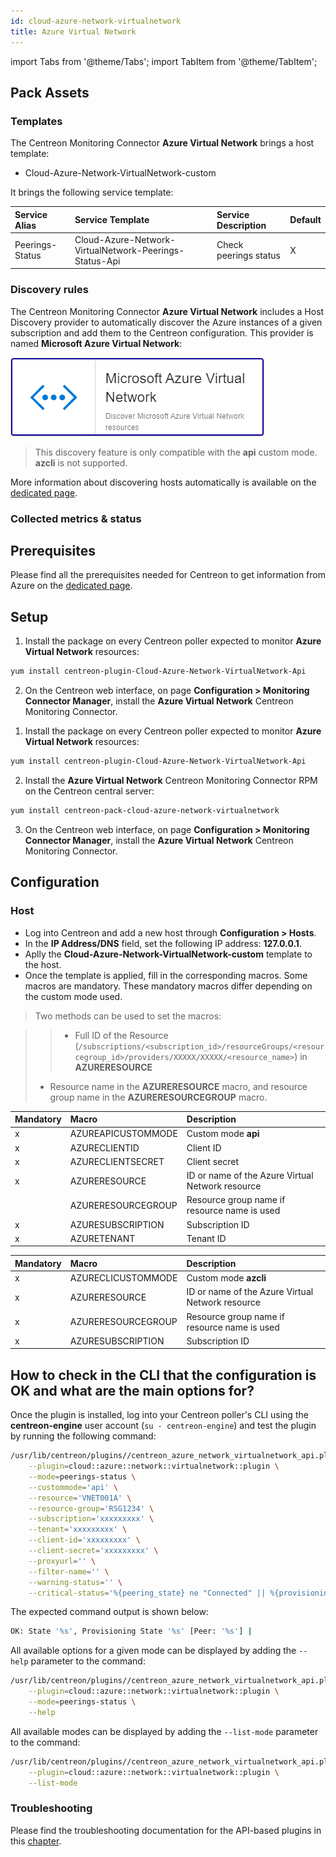 ```yaml
---
id: cloud-azure-network-virtualnetwork
title: Azure Virtual Network
---
```

import Tabs from '@theme/Tabs';
import TabItem from '@theme/TabItem';


## Pack Assets

### Templates

The Centreon Monitoring Connector **Azure Virtual Network** brings a host template:

* Cloud-Azure-Network-VirtualNetwork-custom

It brings the following service template:

| Service Alias   | Service Template                                       | Service Description   | Default |
|:----------------|:-------------------------------------------------------|:----------------------|:--------|
| Peerings-Status | Cloud-Azure-Network-VirtualNetwork-Peerings-Status-Api | Check peerings status | X       |

### Discovery rules

The Centreon Monitoring Connector **Azure Virtual Network** includes a Host Discovery provider to
automatically discover the Azure instances of a given subscription and add them
to the Centreon configuration. This provider is named **Microsoft Azure Virtual Network**:

![image](../../../assets/integrations/plugin-packs/procedures/cloud-azure-network-virtualnetwork-provider.png)

> This discovery feature is only compatible with the **api** custom mode. **azcli** is not supported.

More information about discovering hosts automatically is available on the [dedicated page](/docs/monitoring/discovery/hosts-discovery).

### Collected metrics & status

<Tabs groupId="sync">
<TabItem value="Peerings-Status" label="Peerings-Status">



</TabItem>
</Tabs>

## Prerequisites

Please find all the prerequisites needed for Centreon to get information from Azure on the [dedicated page](../getting-started/how-to-guides/azure-credential-configuration.md).

## Setup

<Tabs groupId="sync">
<TabItem value="Online License" label="Online License">

1. Install the package on every Centreon poller expected to monitor **Azure Virtual Network** resources:

```bash
yum install centreon-plugin-Cloud-Azure-Network-VirtualNetwork-Api
```

2. On the Centreon web interface, on page **Configuration > Monitoring Connector Manager**, install the **Azure Virtual Network** Centreon Monitoring Connector.

</TabItem>
<TabItem value="Offline License" label="Offline License">

1. Install the package on every Centreon poller expected to monitor **Azure Virtual Network** resources:

```bash
yum install centreon-plugin-Cloud-Azure-Network-VirtualNetwork-Api
```

2. Install the **Azure Virtual Network** Centreon Monitoring Connector RPM on the Centreon central server:

```bash
yum install centreon-pack-cloud-azure-network-virtualnetwork
```

3. On the Centreon web interface, on page **Configuration > Monitoring Connector Manager**, install the **Azure Virtual Network** Centreon Monitoring Connector.

</TabItem>
</Tabs>

## Configuration

### Host

* Log into Centreon and add a new host through **Configuration > Hosts**.
* In the **IP Address/DNS** field, set the following IP address: **127.0.0.1**.
* Aplly the **Cloud-Azure-Network-VirtualNetwork-custom** template to the host.
* Once the template is applied, fill in the corresponding macros. Some macros are mandatory.
These mandatory macros differ depending on the custom mode used.

> Two methods can be used to set the macros:

>> * Full ID of the Resource (`/subscriptions/<subscription_id>/resourceGroups/<resourcegroup_id>/providers/XXXXX/XXXXX/<resource_name>`)
in **AZURERESOURCE**
> * Resource name in the **AZURERESOURCE** macro, and resource group name in the **AZURERESOURCEGROUP** macro.

<Tabs groupId="sync">
<TabItem value="Azure Monitor API" label="Azure Monitor API">

| Mandatory   | Macro              | Description                                      |
|:------------|:-------------------|:-------------------------------------------------|
|     x       | AZUREAPICUSTOMMODE | Custom mode **api**                              |
|     x       | AZURECLIENTID      | Client ID                                        |
|     x       | AZURECLIENTSECRET  | Client secret                                    |
|     x       | AZURERESOURCE      | ID or name of the Azure Virtual Network resource |
|             | AZURERESOURCEGROUP | Resource group name if resource name is used     |
|     x       | AZURESUBSCRIPTION  | Subscription ID                                  |
|     x       | AZURETENANT        | Tenant ID                                        |

</TabItem>
<TabItem value="Azure AZ CLI" label="Azure AZ CLI">

| Mandatory   | Macro              | Description                                      |
|:------------|:-------------------|:-------------------------------------------------|
|     x       | AZURECLICUSTOMMODE | Custom mode **azcli**                            |
|     x       | AZURERESOURCE      | ID or name of the Azure Virtual Network resource |
|     x       | AZURERESOURCEGROUP | Resource group name if resource name is used     |
|     x       | AZURESUBSCRIPTION  | Subscription ID                                  |

</TabItem>
</Tabs>

## How to check in the CLI that the configuration is OK and what are the main options for?

Once the plugin is installed, log into your Centreon poller's CLI using the
**centreon-engine** user account (`su - centreon-engine`) and test the plugin by
running the following command:

```bash
/usr/lib/centreon/plugins//centreon_azure_network_virtualnetwork_api.pl \
    --plugin=cloud::azure::network::virtualnetwork::plugin \
    --mode=peerings-status \
    --custommode='api' \
    --resource='VNET001A' \
    --resource-group='RSG1234' \
    --subscription='xxxxxxxxx' \
    --tenant='xxxxxxxxx' \
    --client-id='xxxxxxxxx' \
    --client-secret='xxxxxxxxx' \
    --proxyurl='' \
    --filter-name='' \
    --warning-status='' \
    --critical-status='%{peering_state} ne "Connected" || %{provisioning_state} ne "Succeeded"' \
```

The expected command output is shown below:

```bash
OK: State '%s', Provisioning State '%s' [Peer: '%s'] | 
```

All available options for a given mode can be displayed by adding the
`--help` parameter to the command:

```bash
/usr/lib/centreon/plugins//centreon_azure_network_virtualnetwork_api.pl \
    --plugin=cloud::azure::network::virtualnetwork::plugin \
    --mode=peerings-status \
    --help
```

All available modes can be displayed by adding the `--list-mode` parameter to
the command:

```bash
/usr/lib/centreon/plugins//centreon_azure_network_virtualnetwork_api.pl \
    --plugin=cloud::azure::network::virtualnetwork::plugin \
    --list-mode
```

### Troubleshooting

Please find the troubleshooting documentation for the API-based plugins in
this [chapter](../getting-started/how-to-guides/troubleshooting-plugins.md#http-and-api-checks).